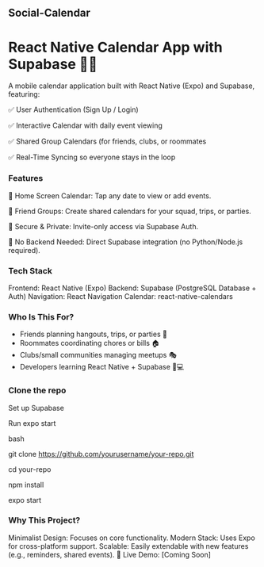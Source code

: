 ## Social-Calendar
# React Native Calendar App with Supabase 📅✨
A mobile calendar application built with React Native (Expo) and Supabase, featuring:

✅ User Authentication (Sign Up / Login)

✅ Interactive Calendar with daily event viewing

✅ Shared Group Calendars (for friends, clubs, or roommates

✅ Real-Time Syncing so everyone stays in the loop

### Features

📆 Home Screen Calendar: Tap any date to view or add events.

👥 Friend Groups: Create shared calendars for your squad, trips, or parties.

🔐 Secure & Private: Invite-only access via Supabase Auth.

🚀 No Backend Needed: Direct Supabase integration (no Python/Node.js required).

### Tech Stack

Frontend: React Native (Expo)
Backend: Supabase (PostgreSQL Database + Auth)
Navigation: React Navigation
Calendar: react-native-calendars

### Who Is This For?

- Friends planning hangouts, trips, or parties 🎉
- Roommates coordinating chores or bills 🏠
- Clubs/small communities managing meetups 🎭
- Developers learning React Native + Supabase 👩💻

### Clone the repo

Set up Supabase

Run expo start

bash

git clone https://github.com/yourusername/your-repo.git

cd your-repo

npm install

expo start

### Why This Project?

Minimalist Design: Focuses on core functionality.
Modern Stack: Uses Expo for cross-platform support.
Scalable: Easily extendable with new features (e.g., reminders, shared events).
🔗 Live Demo: [Coming Soon]
